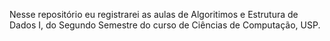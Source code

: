 Nesse repositório eu registrarei as aulas de Algoritimos e Estrutura de Dados I, do Segundo Semestre do curso de Ciências de Computação, USP.
